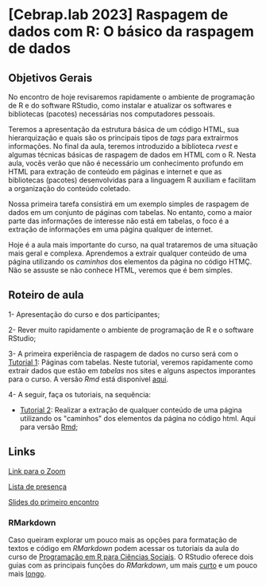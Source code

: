 # [Cebrap.lab 2023] Raspagem de dados com R: O básico da raspagem de dados

## Objetivos Gerais

No encontro de hoje revisaremos rapidamente o ambiente de programação de R e do software RStudio, como instalar e atualizar os softwares e bibliotecas (pacotes) necessárias nos computadores pessoais. 

Teremos a apresentação da estrutura básica de um código HTML, sua hierarquização e quais são os principais tipos de *tags* para extrairmos informações. No final da aula, teremos introduzido a biblioteca *rvest* e algumas técnicas básicas de raspagem de dados em HTML com o R. Nesta aula, vocês verão que não é necessário um conhecimento profundo em HTML para extração de conteúdo em páginas e internet e que as bibliotecas (pacotes) desenvolvidas para a linguagem R auxiliam e facilitam a organização do conteúdo coletado. 

Nossa primeira tarefa consistirá em um exemplo simples de raspagem de dados em um conjunto de páginas com tabelas. No entanto, como a maior parte das informações de interesse não está em tabelas, o foco é a extração de informações em uma página qualquer de internet.

Hoje é a aula mais importante do curso, na qual trataremos de uma situação mais geral e complexa. Aprendemos a extrair qualquer conteúdo de uma página utilizando os *caminhos* dos elementos da página no código HTMÇ. Não se assuste se não conhece HTML, veremos que é bem simples. 

## Roteiro de aula

1- Apresentação do curso e dos participantes;

2- Rever muito rapidamente o ambiente de programação de R e o software RStudio;

3- A primeira experiência de raspagem de dados no curso será com o [Tutorial 1](https://github.com/thiagomeireles/cebraplab_raspagem_2023/blob/main/tutoriais/tutorial_01.md): Páginas com tabelas. Neste tutorial, veremos rapidamente como extrair dados que estão em *tabelas* nos sites e alguns aspectos imporantes para o curso. A versão *Rmd* está disponível [aqui](https://github.com/thiagomeireles/cebraplab_raspagem_2023/blob/main/tutoriais/tutorial_01.Rmd).

4- A seguir, faça os tutoriais, na sequência: 

- [Tutorial 2](https://github.com/thiagomeireles/cebraplab_raspagem_2023/blob/main/tutoriais/tutorial_02.md): Realizar a extração de qualquer conteúdo de uma página utilizando os "caminhos" dos elementos da página no código html. Aqui para  versão [Rmd](https://github.com/thiagomeireles/cebraplab_raspagem_2023/blob/main/tutoriais/tutorial_02.Rmd);


## Links
 
[Link para o Zoom](https://us06web.zoom.us/j/86080101037?pwd=8aw2pN5lG0TYvgvaT7eQGxAYsKcsA1.1)

[Lista de presença](https://docs.google.com/spreadsheets/d/1bSBtkgPy66xWR9cmXanpTkj9bnPyynn0KcPi5tSiYaw/edit?exids=71471476,71471470&pli=1#gid=764662017)

[Slides do primeiro encontro](https://github.com/thiagomeireles/cebraplab_raspagem_2023/blob/main/slides/cebraplab___Raspagem_de_dados_com_R__Dia_1.pdf)

### RMarkdown

Caso queiram explorar um pouco mais as opções para formatação de textos e código em *RMarkdown* podem acessar os tutoriais da aula do curso de [Programação em R para Ciências Sociais](http://htmlpreview.github.io/?https://github.com/leobarone/FLS6397_2018/blob/master/tutorials/tutorial08.html). O RStudio oferece dois guias com as principais funções do *RMarkdown*, um mais [curto](https://rstudio.com/wp-content/uploads/2015/02/rmarkdown-cheatsheet.pdf) e um pouco mais [longo](https://rstudio.com/wp-content/uploads/2015/03/rmarkdown-reference.pdf).